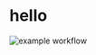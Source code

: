 # hello
![example workflow](https://github.com/KulikovDenis/hello/actions/workflows/puci.yml/badge.svg)
